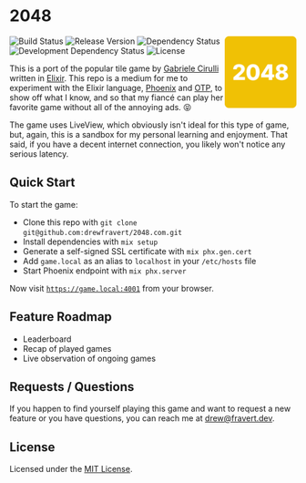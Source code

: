# 2048
<img src="assets/static/images/icon.svg" width="25%" height="auto" align="right" valign="top">

![Build Status](https://img.shields.io/github/workflow/status/drewfravert/2048/Build)
![Release Version](https://img.shields.io/github/v/release/drewfravert/2048)
![Dependency Status](https://img.shields.io/david/drewfravert/2048?path=assets)
![Development Dependency Status](https://img.shields.io/david/dev/drewfravert/2048?path=assets)
![License](https://img.shields.io/github/license/drewfravert/2048)

This is a port of the popular tile game by [Gabriele Cirulli](https://www.gabrielecirulli.com/) written in [Elixir](https://elixir-lang.org/). This repo is a medium for me to experiment with the Elixir language, [Phoenix](https://phoenixframework.org/) and [OTP](http://erlang.org/doc/system_architecture_intro/sys_arch_intro.html), to show off what I know, and so that my fiancé can play her favorite game without all of the annoying ads. 😝

The game uses LiveView, which obviously isn't ideal for this type of game, but, again, this is a sandbox for my personal learning and enjoyment. That said, if you have a decent internet connection, you likely won't notice any serious latency.


## Quick Start
To start the game:

  * Clone this repo with `git clone git@github.com:drewfravert/2048.com.git`
  * Install dependencies with `mix setup`
  * Generate a self-signed SSL certificate with `mix phx.gen.cert`
  * Add `game.local` as an alias to `localhost` in your `/etc/hosts` file
  * Start Phoenix endpoint with `mix phx.server`

Now visit [`https://game.local:4001`](https://game.local:4001) from your browser.


## Feature Roadmap
  * Leaderboard
  * Recap of played games
  * Live observation of ongoing games


## Requests / Questions
If you happen to find yourself playing this game and want to request a new feature or you have questions, you can reach me at [drew@fravert.dev](mailto:drew@fravert.dev).


## License
Licensed under the [MIT License](LICENSE.txt).
